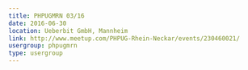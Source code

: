 ```yaml
---
title: PHPUGMRN 03/16
date: 2016-06-30
location: Ueberbit GmbH, Mannheim
link: http://www.meetup.com/PHPUG-Rhein-Neckar/events/230460021/
usergroup: phpugmrn
type: usergroup
---
```

